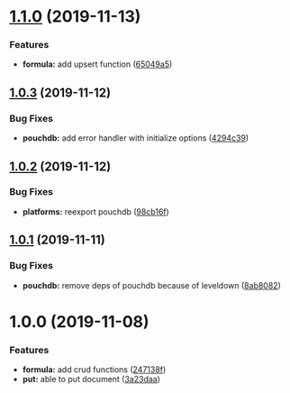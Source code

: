 # [1.1.0](https://github.com/barajs/pouchdb/compare/v1.0.3...v1.1.0) (2019-11-13)


### Features

* **formula:** add upsert function ([65049a5](https://github.com/barajs/pouchdb/commit/65049a5359ac18f416a71cef927082969cf83ee0))

## [1.0.3](https://github.com/barajs/pouchdb/compare/v1.0.2...v1.0.3) (2019-11-12)


### Bug Fixes

* **pouchdb:** add error handler with initialize options ([4294c39](https://github.com/barajs/pouchdb/commit/4294c39095c96a70507b61c944bfd05eb3e85a51))

## [1.0.2](https://github.com/barajs/pouchdb/compare/v1.0.1...v1.0.2) (2019-11-12)


### Bug Fixes

* **platforms:** reexport pouchdb ([98cb16f](https://github.com/barajs/pouchdb/commit/98cb16fd92964913af777d08a419ab35d047815a))

## [1.0.1](https://github.com/barajs/pouchdb/compare/v1.0.0...v1.0.1) (2019-11-11)


### Bug Fixes

* **pouchdb:** remove deps of pouchdb because of leveldown ([8ab8082](https://github.com/barajs/pouchdb/commit/8ab80820a293240f418eb680b1d5bceb9afbaf5b))

# 1.0.0 (2019-11-08)


### Features

* **formula:** add crud functions ([247138f](https://github.com/barajs/pouchdb/commit/247138f34d16bb9836843ac28a72ee9e29b852af))
* **put:** able to put document ([3a23daa](https://github.com/barajs/pouchdb/commit/3a23daae4264ccafb43ae2c93f477f2f78500629))
